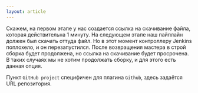 ```yaml
---
layout: article
---
```

Скажем, на первом этапе у нас создается ссылка на скачивание файла, которая действительна 1 минуту.  На следующем этапе наш пайплайн должен был скачать оттуда файл. Но в этот момент контроллеру Jenkins поплохело, и он перезапустился.  После возвращения мастера в строй сборка будет продолжена, но ссылка на скачивание будет просрочена. В таких случаях мы не хотим продолжать сборку, и для этого есть данная опция.

Пункт `GitHub project` специфичен для плагина `Github`, здесь задаётся URL репозитория.
